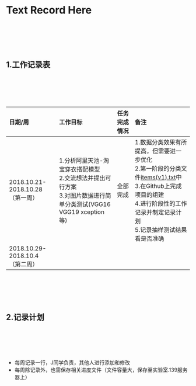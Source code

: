 # Text Record Here
<br><br><br><br>
## 1.工作记录表
<br><br><br><br>

|日期/周|工作目标|任务完成情况|备注|
|:---|:---|:---|:---|
|2018.10.21-2018.10.28<br>（第一周）|1.分析阿里天池-淘宝穿衣搭配模型<br> 2.交流想法并提出可行方案<br> 3.对图片数据进行简单分类测试(VGG16 VGG19 xception 等)|全部完成|1.数据分类效果有所提高，但需要进一步优化<br>2.第一阶段的分类文件[items(v1).txt](https://github.com/lzutianchi/TBClothe/blob/master/Log/data/items(v1).txt)中<br>3.在Github上完成项目的组建<br> 4.进行阶段性的工作记录并制定记录计划<br>5.记录抽样测试结果看是否准确|
|2018.10.29-2018.10.4<br>（第二周）||||

<br><br><br><br>


## 2.记录计划
<br><br><br><br>
* 每周记录一行，J同学负责，其他人进行添加和修改
* 每周除记录外，也需保存相关进度文件（文件容量大，保存至实验室.139服务器上）
